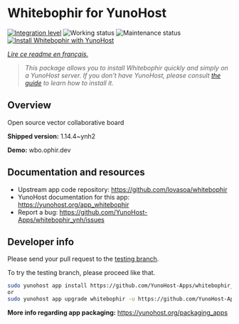 <!--
N.B.: This README was automatically generated by https://github.com/YunoHost/apps/tree/master/tools/README-generator
It shall NOT be edited by hand.
-->

# Whitebophir for YunoHost

[![Integration level](https://dash.yunohost.org/integration/whitebophir.svg)](https://dash.yunohost.org/appci/app/whitebophir) ![Working status](https://ci-apps.yunohost.org/ci/badges/whitebophir.status.svg) ![Maintenance status](https://ci-apps.yunohost.org/ci/badges/whitebophir.maintain.svg)  
[![Install Whitebophir with YunoHost](https://install-app.yunohost.org/install-with-yunohost.svg)](https://install-app.yunohost.org/?app=whitebophir)

*[Lire ce readme en français.](./README_fr.md)*

> *This package allows you to install Whitebophir quickly and simply on a YunoHost server.
If you don't have YunoHost, please consult [the guide](https://yunohost.org/#/install) to learn how to install it.*

## Overview

Open source vector collaborative board

**Shipped version:** 1.14.4~ynh2


**Demo:** wbo.ophir.dev
## Documentation and resources

* Upstream app code repository: <https://github.com/lovasoa/whitebophir>
* YunoHost documentation for this app: <https://yunohost.org/app_whitebophir>
* Report a bug: <https://github.com/YunoHost-Apps/whitebophir_ynh/issues>

## Developer info

Please send your pull request to the [testing branch](https://github.com/YunoHost-Apps/whitebophir_ynh/tree/testing).

To try the testing branch, please proceed like that.

``` bash
sudo yunohost app install https://github.com/YunoHost-Apps/whitebophir_ynh/tree/testing --debug
or
sudo yunohost app upgrade whitebophir -u https://github.com/YunoHost-Apps/whitebophir_ynh/tree/testing --debug
```

**More info regarding app packaging:** <https://yunohost.org/packaging_apps>
